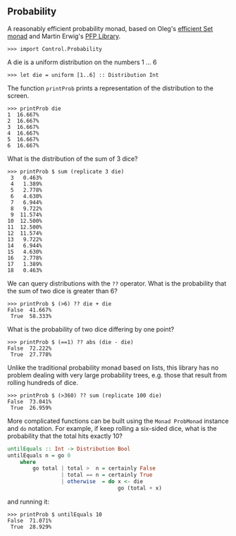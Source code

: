 ## Probability

 A reasonably efficient probability monad, based on Oleg's [efficient Set monad](http://www.haskell.org/pipermail/haskell-cafe/2013-April/107607.html) and Martin Erwig's [PFP Library](http://web.engr.oregonstate.edu/~erwig/pfp/).

    >>> import Control.Probability

A die is a uniform distribution on the numbers 1 ... 6

    >>> let die = uniform [1..6] :: Distribution Int

The function `printProb` prints a representation of the distribution to the screen.

    >>> printProb die
    1  16.667%
    2  16.667%
    3  16.667%
    4  16.667%
    5  16.667%
    6  16.667%

What is the distribution of the sum of 3 dice?

    >>> printProb $ sum (replicate 3 die)
     3   0.463%
     4   1.389%
     5   2.778%
     6   4.630%
     7   6.944%
     8   9.722%
     9  11.574%
    10  12.500%
    11  12.500%
    12  11.574%
    13   9.722%
    14   6.944%
    15   4.630%
    16   2.778%
    17   1.389%
    18   0.463%

We can query distributions with the `??` operator. What is the probability that the sum of two dice is greater than 6?

    >>> printProb $ (>6) ?? die + die
    False  41.667%
     True  58.333%

What is the probability of two dice differing by one point?

    >>> printProb $ (==1) ?? abs (die - die)
    False  72.222%
     True  27.778%

Unlike the traditional probability monad based on lists, this library has no problem dealing with very large probability trees, e.g. those that result from rolling hundreds of dice.

    >>> printProb $ (>360) ?? sum (replicate 100 die)
    False  73.041%
     True  26.959%

More complicated functions can be built using the `Monad ProbMonad` instance and `do` notation. For example, if keep rolling a six-sided dice, what is the probability that the total hits exactly 10?

```haskell
untilEquals :: Int -> Distribution Bool
untilEquals n = go 0
    where
        go total | total >  n = certainly False
                 | total == n = certainly True
                 | otherwise  = do x <- die
                                   go (total + x)
```

and running it:

    >>> printProb $ untilEquals 10
    False  71.071%
     True  28.929%

